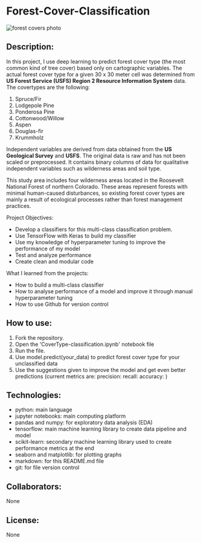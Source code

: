 # Forest-Cover-Classification

![forest covers photo](https://github.com/jaimeggb/Forest-Cover-Classification/blob/main/other_resources/forest%20cover.png)

## Description: 
In this project, I use deep learning to predict forest cover type (the most common kind of tree cover) based only on cartographic variables. The actual forest cover type for a given 30 x 30 meter cell was determined from **US Forest Service (USFS) Region 2 Resource Information System** data. The covertypes are the following:

1. Spruce/Fir
2. Lodgepole Pine
3. Ponderosa Pine
4. Cottonwood/Willow
5. Aspen
6. Douglas-fir
7. Krummholz

Independent variables are derived from data obtained from the **US Geological Survey** and **USFS**. The original data is raw and has not been scaled or preprocessed. It contains binary columns of data for qualitative independent variables such as wilderness areas and soil type.

This study area includes four wilderness areas located in the Roosevelt National Forest of northern Colorado. These areas represent forests with minimal human-caused disturbances, so existing forest cover types are mainly a result of ecological processes rather than forest management practices.

Project Objectives:
- Develop a classifiers for this multi-class classification problem.
- Use TensorFlow with Keras to build my classifier
- Use my knowledge of hyperparameter tuning to improve the performance of my model
- Test and analyze performance
- Create clean and modular code

What I learned from the projects:
- How to build a multi-class classifier
- How to analyse performance of a model and improve it through manual hyperparameter tuning
- How to use Github for version control

## How to use: 
1. Fork the repository. 
2. Open the 'CoverType-classification.ipynb' notebook file
3. Run the file. 
4. Use model.predict(your_data) to predict forest cover type for your unclassified data
5. Use the suggestions given to improve the model and get even better predictions (current metrics are: precision: recall: accuracy: )

## Technologies: 
- python: main language
- jupyter notebooks: main computing platform
- pandas and numpy: for exploratory data analysis (EDA)
- tensorflow: main machine learning library to create data pipeline and model
- scikit-learn: secondary machine learning library used to create performance metrics at the end
- seaborn and matplotlib: for plotting graphs
- markdown: for this README.md file
- git: for file version control

## Collaborators: 
None

## License: 
None
